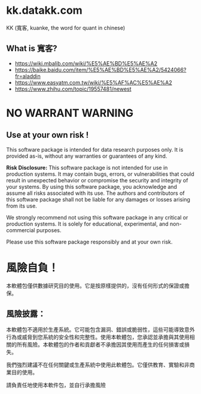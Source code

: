 # kk.datakk.com

KK (寬客, kuanke, the word for quant in chinese)

## What is 寬客?

* https://wiki.mbalib.com/wiki/%E5%AE%BD%E5%AE%A2
* https://baike.baidu.com/item/%E5%AE%BD%E5%AE%A2/5424066?fr=aladdin
* https://www.easyatm.com.tw/wiki/%E5%AF%AC%E5%AE%A2
* https://www.zhihu.com/topic/19557481/newest

# NO WARRANT WARNING

## Use at your own risk !

This software package is intended for data research purposes only. It is provided as-is, without any warranties or guarantees of any kind. 

**Risk Disclosure:**
This software package is not intended for use in production systems. It may contain bugs, errors, or vulnerabilities that could result in unexpected behavior or compromise the security and integrity of your systems. By using this software package, you acknowledge and assume all risks associated with its use. The authors and contributors of this software package shall not be liable for any damages or losses arising from its use.

We strongly recommend not using this software package in any critical or production systems. It is solely for educational, experimental, and non-commercial purposes.

Please use this software package responsibly and at your own risk.

# 風險自負！

本軟體包僅供數據研究目的使用。它是按原樣提供的，沒有任何形式的保證或擔保。

## 風險披露：

本軟體包不適用於生產系統。它可能包含漏洞、錯誤或脆弱性，這些可能導致意外行為或威脅到您系統的安全性和完整性。使用本軟體包，您承認並承擔與其使用相關的所有風險。本軟體包的作者和貢獻者不承擔因其使用而產生的任何損害或損失。

我們強烈建議不在任何關鍵或生產系統中使用此軟體包。它僅供教育、實驗和非商業目的使用。

請負責任地使用本軟件包，並自行承擔風險
